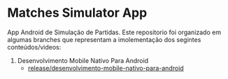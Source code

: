 # Matches Simulator App

App Android de Simulação de Partidas. Este repositorio foi organizado em algumas branches que representam a imolementação dos segintes conteúdos/videos:

1. Desenvolvimento Mobile Nativo Para Android
    - [release/desenvolvimento-mobile-nativo-para-android](https://github.com/Conradostr/matches-simulator-app/tree/release/desenvolvimento-mobile-nativo-para-android)
